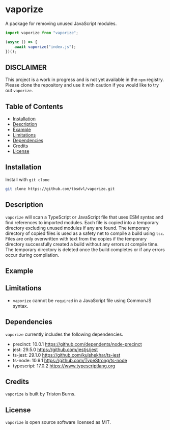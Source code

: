 # vaporize

A package for removing unused JavaScript modules.

```javascript
import vaporize from "vaporize";

(async () => {
    await vaporize("index.js");
})();
```

## **DISCLAIMER**
This project is a work in progress and is not yet available in the `npm` registry. Please clone the repository and use it with caution if you would like to try out `vaporize`.

## Table of Contents
- <a href="#installation">Installation</a>
- <a href="#description">Description</a>
- <a href="#example">Example</a>
- <a href="#limitations">Limitations</a>
- <a href="#dependencies">Dependencies</a>
- <a href="#credits">Credits</a>
- <a href="#license">License</a>


## Installation

<!--
Can install vaporize using npm.
vaporize uses the typescript compiler to make a temporary build of your ES6 JavaScript and TypeScript files.
--->
<!--
Initalize a new `npm` project.
```bash
npm init -y
```

Install `vaporize`.
```bash
npm i typescript vaporize
```
-->

Install with `git clone`
```bash
git clone https://github.com/tbsdvl/vaporize.git
```

## Description
`vaporize` will scan a TypeScript or JavaScript file that uses ESM syntax and find references to imported modules. Each file is copied into a temporary directory excluding unused modules if any are found. The temporary directory of copied files is used as a safety net to compile a build using `tsc`. Files are only overwritten with text from the copies if the temporary directory successfully created a build without any errors at compile time. The temporary directory is deleted once the build completes or if any errors occur during compilation.

## Example

<!--
Will put a gif here of a project showing installation, unused dependencies, running vaporize, and showing the effects.
--->

## Limitations

<!-- vaporize cannot be required using CommonJS syntax. --->
- `vaporize` cannot be `required` in a JavaScript file using CommonJS syntax.

## Dependencies

`vaporize` currently includes the following dependencies.

- precinct: 10.0.1 <a href="https://github.com/dependents/node-precinct">https://github.com/dependents/node-precinct</a>
- jest: 29.5.0 <a href="https://github.com/jestjs/jest">https://github.com/jestjs/jest</a>
- ts-jest: 29.1.0 <a href="https://github.com/kulshekhar/ts-jest">https://github.com/kulshekhar/ts-jest</a>
- ts-node: 10.9.1 <a href="https://github.com/TypeStrong/ts-node">https://github.com/TypeStrong/ts-node</a>
- typescript: 17.0.2 <a href="https://www.typescriptlang.org">https://www.typescriptlang.org</a>

## Credits
`vaporize` is built by Triston Burns.

## License
`vaporize` is open source software licensed as MIT.

